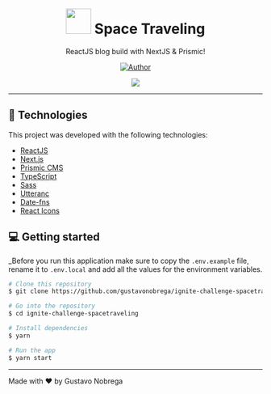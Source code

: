 <h1 align='center'>
    <img src='/spacetraveling.png' width="50" >
    Space Traveling
</h1>

<p align="center">ReactJS blog build with NextJS & Prismic!</p>

<p align="center">
   <a href="https://github.com/gustavonobrega">
    <img src="https://img.shields.io/badge/author-gustavonobrega-ff69b4" alt="Author">
   </a>
</p>

<p align="center">
  <img src="https://user-images.githubusercontent.com/19847359/114249002-aabf1080-996f-11eb-839c-b2639b2ecfc6.gif">
</p>

<hr />

## 🚀 Technologies

This project was developed with the following technologies:

- [ReactJS](https://reactjs.org/)
- [Next.js](https://nextjs.org/)
- [Prismic CMS](https://prismic.io/)
- [TypeScript](https://www.typescriptlang.org/)
- [Sass](https://sass-lang.com/)
- [Utteranc](https://utteranc.es/)
- [Date-fns](https://date-fns.org/)
- [React Icons](https://react-icons.netlify.com/#/)




## 💻  Getting started

_Before you run this application make sure to copy the `.env.example` file, rename it to `.env.local` and add all the values for the environment variables.

```bash
# Clone this repository
$ git clone https://github.com/gustavonobrega/ignite-challenge-spacetraveling

# Go into the repository
$ cd ignite-challenge-spacetraveling

# Install dependencies
$ yarn

# Run the app
$ yarn start
```

---

Made with ♥ by Gustavo Nobrega
